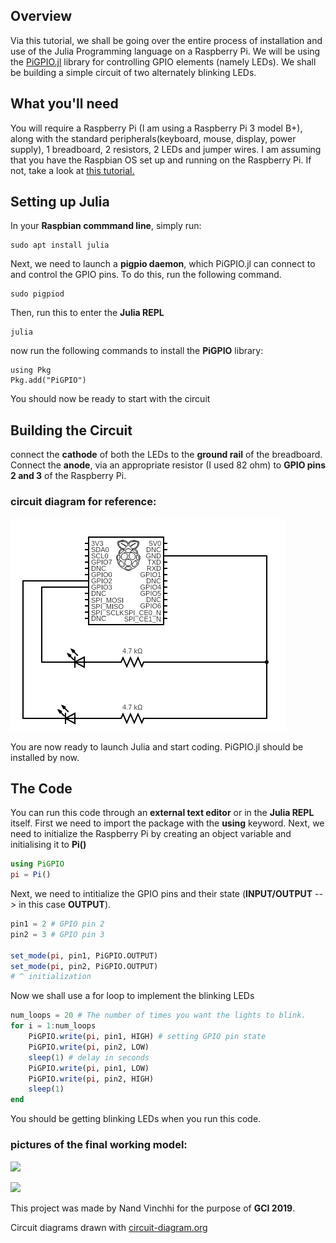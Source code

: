 ## Overview
Via this tutorial, we shall be going over the entire process of installation and use of the Julia Programming language on a Raspberry Pi. We will be using the [PiGPIO.jl](https://github.com/JuliaBerry/PiGPIO.jl) library for controlling GPIO elements (namely LEDs). We shall be building a simple circuit of two alternately blinking LEDs.

## What you'll need
You will require a Raspberry Pi (I am using a Raspberry Pi 3 model B+), along with the standard peripherals(keyboard, mouse, display, power supply), 1 breadboard, 2 resistors, 2 LEDs and jumper wires. I am assuming that you have the Raspbian OS set up and running on the Raspberry Pi. If not, take a look at [this tutorial.](https://projects.raspberrypi.org/en/projects/raspberry-pi-setting-up)

## Setting up Julia

In your __Raspbian commmand line__, simply run:

```
sudo apt install julia
```
Next, we need to launch a __pigpio daemon__, which PiGPIO.jl can connect to and control the GPIO pins. To do this, run the following command.
```
sudo pigpiod
```
Then, run this to enter the __Julia REPL__
```
julia
```
now run the following commands to install the __PiGPIO__ library:

```
using Pkg
Pkg.add("PiGPIO")
```
You should now be ready to start with the circuit

## Building the Circuit

connect the __cathode__ of both the LEDs to the __ground rail__ of the breadboard. Connect the __anode__, via an appropriate resistor (I used 82 ohm) to __GPIO pins 2 and 3__ of the Raspberry Pi.

### circuit diagram for reference: 

![](circuit.png) 

You are now ready to launch Julia and start coding. PiGPIO.jl should be installed by now.

## The Code
You can run this code through an __external text editor__ or in the __Julia REPL__ itself.
First we need to import the package with the __using__ keyword. Next, we need to initialize the Raspberry Pi by creating an object variable and initialising it to __Pi()__

```Julia
using PiGPIO
pi = Pi()
```

Next, we need to intitialize the GPIO pins and their state (__INPUT/OUTPUT__ --> in this case __OUTPUT__).

```Julia
pin1 = 2 # GPIO pin 2
pin2 = 3 # GPIO pin 3

set_mode(pi, pin1, PiGPIO.OUTPUT) 
set_mode(pi, pin2, PiGPIO.OUTPUT)
# ^ initialization
``` 

Now we shall use a for loop to implement the blinking LEDs

```Julia
num_loops = 20 # The number of times you want the lights to blink. 
for i = 1:num_loops
    PiGPIO.write(pi, pin1, HIGH) # setting GPIO pin state
    PiGPIO.write(pi, pin2, LOW)
    sleep(1) # delay in seconds
    PiGPIO.write(pi, pin1, LOW)
    PiGPIO.write(pi, pin2, HIGH)
    sleep(1)
end
```

You should be getting blinking LEDs when you run this code. 

### pictures of the final working model: 
![](pic1.jpg)

![](pic2.jpg)

This project was made by Nand Vinchhi for the purpose of __GCI 2019__.

Circuit diagrams drawn with [circuit-diagram.org](https://www.circuit-diagram.org/)
